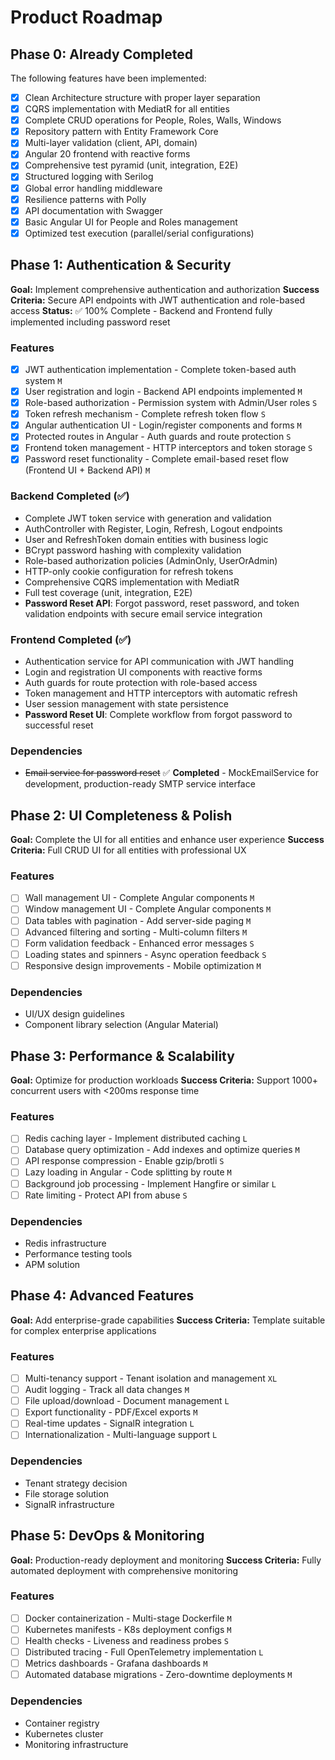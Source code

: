 # Product Roadmap

## Phase 0: Already Completed

The following features have been implemented:

- [x] Clean Architecture structure with proper layer separation
- [x] CQRS implementation with MediatR for all entities
- [x] Complete CRUD operations for People, Roles, Walls, Windows
- [x] Repository pattern with Entity Framework Core
- [x] Multi-layer validation (client, API, domain)
- [x] Angular 20 frontend with reactive forms
- [x] Comprehensive test pyramid (unit, integration, E2E)
- [x] Structured logging with Serilog
- [x] Global error handling middleware
- [x] Resilience patterns with Polly
- [x] API documentation with Swagger
- [x] Basic Angular UI for People and Roles management
- [x] Optimized test execution (parallel/serial configurations)

## Phase 1: Authentication & Security

**Goal:** Implement comprehensive authentication and authorization
**Success Criteria:** Secure API endpoints with JWT authentication and role-based access
**Status:** ✅ 100% Complete - Backend and Frontend fully implemented including password reset

### Features

- [x] JWT authentication implementation - Complete token-based auth system `M`
- [x] User registration and login - Backend API endpoints implemented `M`
- [x] Role-based authorization - Permission system with Admin/User roles `S`
- [x] Token refresh mechanism - Complete refresh token flow `S`
- [x] Angular authentication UI - Login/register components and forms `M`
- [x] Protected routes in Angular - Auth guards and route protection `S`
- [x] Frontend token management - HTTP interceptors and token storage `S`
- [x] Password reset functionality - Complete email-based reset flow (Frontend UI + Backend API) `M`

### Backend Completed (✅)
- Complete JWT token service with generation and validation
- AuthController with Register, Login, Refresh, Logout endpoints
- User and RefreshToken domain entities with business logic
- BCrypt password hashing with complexity validation
- Role-based authorization policies (AdminOnly, UserOrAdmin)
- HTTP-only cookie configuration for refresh tokens
- Comprehensive CQRS implementation with MediatR
- Full test coverage (unit, integration, E2E)
- **Password Reset API**: Forgot password, reset password, and token validation endpoints with secure email service integration

### Frontend Completed (✅)
- Authentication service for API communication with JWT handling
- Login and registration UI components with reactive forms
- Auth guards for route protection with role-based access
- Token management and HTTP interceptors with automatic refresh
- User session management with state persistence
- **Password Reset UI**: Complete workflow from forgot password to successful reset

### Dependencies

- ~~Email service for password reset~~ ✅ **Completed** - MockEmailService for development, production-ready SMTP service interface

## Phase 2: UI Completeness & Polish

**Goal:** Complete the UI for all entities and enhance user experience
**Success Criteria:** Full CRUD UI for all entities with professional UX

### Features

- [ ] Wall management UI - Complete Angular components `M`
- [ ] Window management UI - Complete Angular components `M`
- [ ] Data tables with pagination - Add server-side paging `M`
- [ ] Advanced filtering and sorting - Multi-column filters `M`
- [ ] Form validation feedback - Enhanced error messages `S`
- [ ] Loading states and spinners - Async operation feedback `S`
- [ ] Responsive design improvements - Mobile optimization `M`

### Dependencies

- UI/UX design guidelines
- Component library selection (Angular Material)

## Phase 3: Performance & Scalability

**Goal:** Optimize for production workloads
**Success Criteria:** Support 1000+ concurrent users with <200ms response time

### Features

- [ ] Redis caching layer - Implement distributed caching `L`
- [ ] Database query optimization - Add indexes and optimize queries `M`
- [ ] API response compression - Enable gzip/brotli `S`
- [ ] Lazy loading in Angular - Code splitting by route `M`
- [ ] Background job processing - Implement Hangfire or similar `L`
- [ ] Rate limiting - Protect API from abuse `S`

### Dependencies

- Redis infrastructure
- Performance testing tools
- APM solution

## Phase 4: Advanced Features

**Goal:** Add enterprise-grade capabilities
**Success Criteria:** Template suitable for complex enterprise applications

### Features

- [ ] Multi-tenancy support - Tenant isolation and management `XL`
- [ ] Audit logging - Track all data changes `M`
- [ ] File upload/download - Document management `L`
- [ ] Export functionality - PDF/Excel exports `M`
- [ ] Real-time updates - SignalR integration `L`
- [ ] Internationalization - Multi-language support `L`

### Dependencies

- Tenant strategy decision
- File storage solution
- SignalR infrastructure

## Phase 5: DevOps & Monitoring

**Goal:** Production-ready deployment and monitoring
**Success Criteria:** Fully automated deployment with comprehensive monitoring

### Features

- [ ] Docker containerization - Multi-stage Dockerfile `M`
- [ ] Kubernetes manifests - K8s deployment configs `M`
- [ ] Health checks - Liveness and readiness probes `S`
- [ ] Distributed tracing - Full OpenTelemetry implementation `L`
- [ ] Metrics dashboards - Grafana dashboards `M`
- [ ] Automated database migrations - Zero-downtime deployments `M`

### Dependencies

- Container registry
- Kubernetes cluster
- Monitoring infrastructure